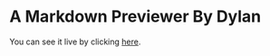 # A Markdown Previewer By Dylan

You can see it live by clicking [here](https://dylanmartinez.github.io/A-Markdown-Previewer/).
